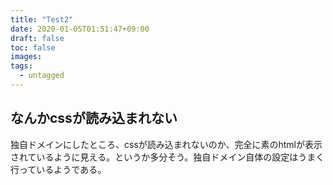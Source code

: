 ```yaml
---
title: "Test2"
date: 2020-01-05T01:51:47+09:00
draft: false
toc: false
images:
tags: 
  - untagged
---
```

## なんかcssが読み込まれない
独自ドメインにしたところ、cssが読み込まれないのか、完全に素のhtmlが表示されているように見える。というか多分そう。独自ドメイン自体の設定はうまく行っているようである。


